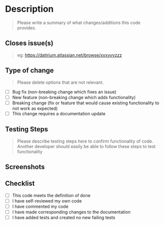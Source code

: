 # Description

> Please write a summary of what changes/additions this code provides. 

## Closes issue(s)

> eg: https://datirium.atlassian.net/browse/xxxyyyzzz

## Type of change

> Please delete options that are not relevant.

- [ ] Bug fix (non-breaking change which fixes an issue)
- [ ] New feature (non-breaking change which adds functionality)
- [ ] Breaking change (fix or feature that would cause existing functionality to not work as expected)
- [ ] This change requires a documentation update

## Testing Steps

 > Please describe testing steps here to confirm functionality of code. Another developer should easily be able to follow these steps to test functionality 

## Screenshots



## Checklist

- [ ] This code meets the definition of done 
- [ ] I have self-reviewed my own code
- [ ] I have commented my code
- [ ] I have made corresponding changes to the documentation
- [ ] I have added tests and created no new failing tests